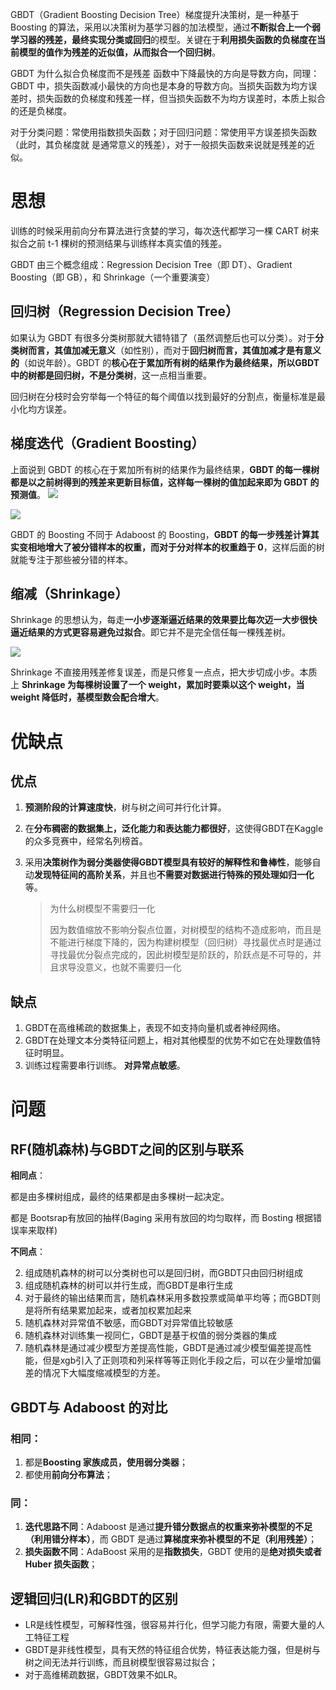 GBDT（Gradient Boosting Decision Tree）梯度提升决策树，是一种基于 Boosting 的算法，采用以决策树为基学习器的加法模型，通过**不断拟合上一个弱学习器的残差，最终实现分类或回归**的模型。关键在于**利用损失函数的负梯度在当前模型的值作为残差的近似值，从而拟合一个回归树**。

GBDT 为什么拟合负梯度而不是残差
函数中下降最快的方向是导数方向，同理：GBDT 中，损失函数减小最快的方向也是本身的导数方向。当损失函数为均方误差时，损失函数的负梯度和残差一样，但当损失函数不为均方误差时，本质上拟合的还是负梯度。

对于分类问题：常使用指数损失函数；对于回归问题：常使用平方误差损失函数（此时，其负梯度就
是通常意义的残差），对于一般损失函数来说就是残差的近似。

# 思想

训练的时候采用前向分布算法进行贪婪的学习，每次迭代都学习一棵 CART 树来拟合之前 t-1 棵树的预测结果与训练样本真实值的残差。

GBDT 由三个概念组成：Regression Decision Tree（即 DT）、Gradient Boosting（即 GB），和 Shrinkage（一个重要演变）

## 回归树（Regression Decision Tree）

如果认为 GBDT 有很多分类树那就大错特错了（虽然调整后也可以分类）。对于**分类树而言，其值加减无意义**（如性别），而对于**回归树而言，其值加减才是有意义的**（如说年龄）。GBDT 的**核心在于累加所有树的结果作为最终结果，所以GBDT 中的树都是回归树，不是分类树**，这一点相当重要。

回归树在分枝时会穷举每一个特征的每个阈值以找到最好的分割点，衡量标准是最小化均方误差。

## 梯度迭代（Gradient Boosting）

上面说到 GBDT 的核心在于累加所有树的结果作为最终结果，**GBDT 的每一棵树都是以之前树得到的残差来更新目标值，这样每一棵树的值加起来即为 GBDT 的预测值**。
![](https://upload-images.jianshu.io/upload_images/18339009-b961b7d246e7ed7e.png?imageMogr2/auto-orient/strip%7CimageView2/2/w/1240)

![](https://upload-images.jianshu.io/upload_images/18339009-a101b0f0d5942da4.png?imageMogr2/auto-orient/strip%7CimageView2/2/w/1240)



GBDT 的 Boosting 不同于 Adaboost 的 Boosting，**GBDT 的每一步残差计算其实变相地增大了被分错样本的权重，而对于分对样本的权重趋于 0**，这样后面的树就能专注于那些被分错的样本。

## 缩减（Shrinkage）

Shrinkage 的思想认为，每走**一小步逐渐逼近结果的效果要比每次迈一大步很快逼近结果的方式更容易避免过拟合**。即它并不是完全信任每一棵残差树。

![](https://upload-images.jianshu.io/upload_images/18339009-a67276ac07fd47c4.png?imageMogr2/auto-orient/strip%7CimageView2/2/w/1240)


Shrinkage 不直接用残差修复误差，而是只修复一点点，把大步切成小步。本质上 **Shrinkage 为每棵树设置了一个 weight，累加时要乘以这个 weight，当 weight 降低时，基模型数会配合增大**。

# 优缺点

## 优点
1. **预测阶段的计算速度快**，树与树之间可并行化计算。

2. 在**分布稠密的数据集上，泛化能力和表达能力都很好**，这使得GBDT在Kaggle的众多竞赛中，经常名列榜首。 

3. 采用**决策树作为弱分类器使得GBDT模型具有较好的解释性和鲁棒性**，能够自动**发现特征间的高阶关系**，并且也**不需要对数据进行特殊的预处理如归一化**等。

   > 为什么树模型不需要归一化
   >
   > 因为数值缩放不影响分裂点位置，对树模型的结构不造成影响，而且是不能进行梯度下降的，因为构建树模型（回归树）寻找最优点时是通过寻找最优分裂点完成的，因此树模型是阶跃的，阶跃点是不可导的，并且求导没意义，也就不需要归一化

## 缺点
1. GBDT在高维稀疏的数据集上，表现不如支持向量机或者神经网络。
2. GBDT在处理文本分类特征问题上，相对其他模型的优势不如它在处理数值特征时明显。 
3. 训练过程需要串行训练。 **对异常点敏感**。



# 问题



## RF(随机森林)与GBDT之间的区别与联系

**相同点**：

都是由多棵树组成，最终的结果都是由多棵树一起决定。

都是 Bootsrap有放回的抽样(Baging 采用有放回的均匀取样，而 Bosting 根据错误率来取样)

**不同点**：

2. 组成随机森林的树可以分类树也可以是回归树，而GBDT只由回归树组成
3. 组成随机森林的树可以并行生成，而GBDT是串行生成
4. 对于最终的输出结果而言，随机森林采用多数投票或简单平均等；而GBDT则是将所有结果累加起来，或者加权累加起来
5. 随机森林对异常值不敏感，而GBDT对异常值比较敏感
6. 随机森林对训练集一视同仁，GBDT是基于权值的弱分类器的集成
7. 随机森林是通过减少模型方差提高性能，GBDT是通过减少模型偏差提高性能，但是xgb引入了正则项和列采样等等正则化手段之后，可以在少量增加偏差的情况下大幅度缩减模型的方差。

## GBDT与 Adaboost 的对比


### 相同：

1.  都是**Boosting 家族成员，使用弱分类器**；
2.  都使用**前向分布算法**；

###  同：

1.  **迭代思路不同**：Adaboost 是通过**提升错分数据点的权重来弥补模型的不足（利用错分样本）**，而 GBDT 是通过**算梯度来弥补模型的不足（利用残差）**；
2.  **损失函数不同**：AdaBoost 采用的是**指数损失**，GBDT 使用的是**绝对损失或者 Huber 损失函数**；

## 逻辑回归(LR)和GBDT的区别

- LR是线性模型，可解释性强，很容易并行化，但学习能力有限，需要大量的人工特征工程
- GBDT是非线性模型，具有天然的特征组合优势，特征表达能力强，但是树与树之间无法并行训练，而且树模型很容易过拟合；
- 对于高维稀疏数据，GBDT效果不如LR。

